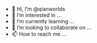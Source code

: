 - 👋 Hi, I’m @qianworlds
- 👀 I’m interested in ...
- 🌱 I’m currently learning ...
- 💞️ I’m looking to collaborate on ...
- 📫 How to reach me ...

<!---
qianworlds/qianworlds is a ✨ special ✨ repository because its `README.md` (this file) appears on your GitHub profile.
You can click the Preview link to take a look at your changes.
--->
